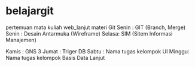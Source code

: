 # belajargit
pertemuan mata kuliah web_lanjut materi Git
Senin : GIT (Branch, Merge)
Senin : Desain Antarmuka (Wireframe)
Selasa: SIM (Sitem Informasi Manajemen)

Kamis : GNS 3
Jumat : Triger DB
Sabtu : Nama tugas kelompok UI
Minggu: Nama tugas kelompok Basis Data Lanjut
